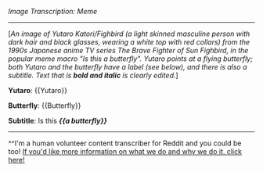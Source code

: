 *Image Transcription: Meme*

---

[*An image of Yutaro Katori/Fighbird (a light skinned masculine person with dark hair and black glasses, wearing a white top with red collars) from the 1990s Japanese anime TV series The Brave Fighter of Sun Fighbird, in the popular meme macro "Is this a butterfly". Yutaro points at a flying butterfly; both Yutaro and the butterfly have a label (see below), and there is also a subtitle. Text that is __bold and italic__ is clearly edited.*]

**Yutaro**: {{Yutaro}}

**Butterfly**: {{Butterfly}}

**Subtitle**: Is this ***{{a butterfly}}***

---

^^I'm&#32;a&#32;human&#32;volunteer&#32;content&#32;transcriber&#32;for&#32;Reddit&#32;and&#32;you&#32;could&#32;be&#32;too!&#32;[If&#32;you'd&#32;like&#32;more&#32;information&#32;on&#32;what&#32;we&#32;do&#32;and&#32;why&#32;we&#32;do&#32;it,&#32;click&#32;here!](https://www.reddit.com/r/TranscribersOfReddit/wiki/index)
